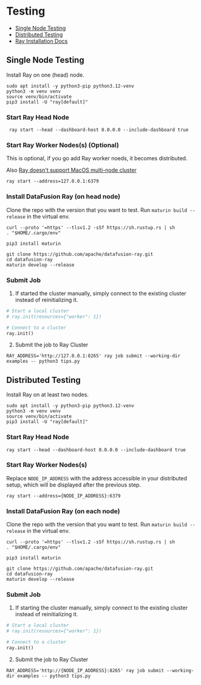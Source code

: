 # Testing

* [Single Node Testing](#Single-Node-Testing)
* [Distributed Testing](#Distributed-Testing)
* [Ray Installation Docs](https://docs.ray.io/en/latest/ray-overview/installation.html)

## Single Node Testing

Install Ray on one (head) node. 

```shell
sudo apt install -y python3-pip python3.12-venv
python3 -m venv venv
source venv/bin/activate
pip3 install -U "ray[default]"
```

### Start Ray Head Node

```shell
 ray start --head --dashboard-host 0.0.0.0 --include-dashboard true
```

### Start Ray Worker Nodes(s) (Optional)

This is optional, if you go add Ray worker noeds, it becomes distributed.

Also [Ray doesn't support MacOS multi-node cluster](https://docs.ray.io/en/latest/cluster/getting-started.html#where-can-i-deploy-ray-clusters)

```shell
ray start --address=127.0.0.1:6379
```

### Install DataFusion Ray (on head node)

Clone the repo with the version that you want to test. Run `maturin build --release` in the virtual env.

```shell
curl --proto '=https' --tlsv1.2 -sSf https://sh.rustup.rs | sh
. "$HOME/.cargo/env"
```

```shell
pip3 install maturin
```

```shell
git clone https://github.com/apache/datafusion-ray.git
cd datafusion-ray
maturin develop --release
```

### Submit Job

1. If started the cluster manually, simply connect to the existing cluster instead of reinitializing it.
```python
# Start a local cluster
# ray.init(resources={"worker": 1})

# Connect to a cluster
ray.init()
```

2. Submit the job to Ray Cluster
```shell
RAY_ADDRESS='http://127.0.0.1:8265' ray job submit --working-dir examples -- python3 tips.py
```

## Distributed Testing

Install Ray on at least two nodes. 

```shell
sudo apt install -y python3-pip python3.12-venv
python3 -m venv venv
source venv/bin/activate
pip3 install -U "ray[default]"
```

### Start Ray Head Node

```shell
ray start --head --dashboard-host 0.0.0.0 --include-dashboard true
```

### Start Ray Worker Nodes(s)

Replace `NODE_IP_ADDRESS` with the address accessible in your distributed setup, which will be displayed after the previous step.

```shell
ray start --address={NODE_IP_ADDRESS}:6379
```

### Install DataFusion Ray (on each node)

Clone the repo with the version that you want to test. Run `maturin build --release` in the virtual env.

```shell
curl --proto '=https' --tlsv1.2 -sSf https://sh.rustup.rs | sh
. "$HOME/.cargo/env"
```

```shell
pip3 install maturin
```

```shell
git clone https://github.com/apache/datafusion-ray.git
cd datafusion-ray
maturin develop --release
```

### Submit Job

1. If starting the cluster manually, simply connect to the existing cluster instead of reinitializing it.

```python
# Start a local cluster
# ray.init(resources={"worker": 1})

# Connect to a cluster
ray.init()
```

2. Submit the job to Ray Cluster

```shell
RAY_ADDRESS='http://{NODE_IP_ADDRESS}:8265' ray job submit --working-dir examples -- python3 tips.py
```
